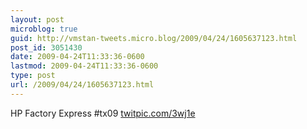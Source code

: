 ```yaml
---
layout: post
microblog: true
guid: http://vmstan-tweets.micro.blog/2009/04/24/1605637123.html
post_id: 3051430
date: 2009-04-24T11:33:36-0600
lastmod: 2009-04-24T11:33:36-0600
type: post
url: /2009/04/24/1605637123.html
---
```

HP Factory Express #tx09 [twitpic.com/3wj1e](http://twitpic.com/3wj1e)
